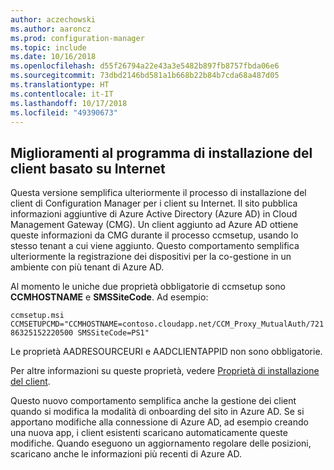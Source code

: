 ```yaml
---
author: aczechowski
ms.author: aaroncz
ms.prod: configuration-manager
ms.topic: include
ms.date: 10/16/2018
ms.openlocfilehash: d55f26794a22e43a3e5482b897fb8757fbda06e6
ms.sourcegitcommit: 73dbd2146bd581a1b668b22b84b7cda68a487d05
ms.translationtype: HT
ms.contentlocale: it-IT
ms.lasthandoff: 10/17/2018
ms.locfileid: "49390673"
---
```

## <a name="bkmk_cmg"></a> Miglioramenti al programma di installazione del client basato su Internet
<!--1359181-->

Questa versione semplifica ulteriormente il processo di installazione del client di Configuration Manager per i client su Internet. Il sito pubblica informazioni aggiuntive di Azure Active Directory (Azure AD) in Cloud Management Gateway (CMG). Un client aggiunto ad Azure AD ottiene queste informazioni da CMG durante il processo ccmsetup, usando lo stesso tenant a cui viene aggiunto. Questo comportamento semplifica ulteriormente la registrazione dei dispositivi per la co-gestione in un ambiente con più tenant di Azure AD. 

Al momento le uniche due proprietà obbligatorie di ccmsetup sono **CCMHOSTNAME** e **SMSSiteCode**. Ad esempio:

`ccmsetup.msi CCMSETUPCMD="CCMHOSTNAME=contoso.cloudapp.net/CCM_Proxy_MutualAuth/72186325152220500 SMSSiteCode=PS1"`

Le proprietà AADRESOURCEURI e AADCLIENTAPPID non sono obbligatorie.

Per altre informazioni su queste proprietà, vedere [Proprietà di installazione del client](/sccm/core/clients/deploy/about-client-installation-properties).

Questo nuovo comportamento semplifica anche la gestione dei client quando si modifica la modalità di onboarding del sito in Azure AD. Se si apportano modifiche alla connessione di Azure AD, ad esempio creando una nuova app, i client esistenti scaricano automaticamente queste modifiche. Quando eseguono un aggiornamento regolare delle posizioni, scaricano anche le informazioni più recenti di Azure AD.


